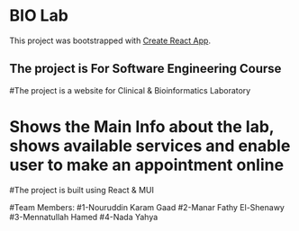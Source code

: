 # BIO Lab

This project was bootstrapped with [Create React App](https://github.com/facebook/create-react-app).

## The project is For Software Engineering Course

#The project is a website for Clinical & Bioinformatics Laboratory
# Shows the Main Info about the lab, shows available services and enable user to make an appointment online

#The project is built using React & MUI 

#Team Members:
#1-Nouruddin Karam Gaad
#2-Manar Fathy El-Shenawy
#3-Mennatullah Hamed
#4-Nada Yahya

